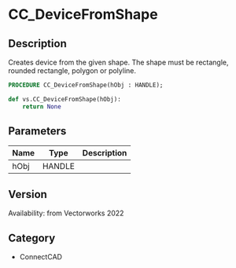 # CC_DeviceFromShape

## Description
Creates device from the given shape. The shape must be rectangle, rounded rectangle, polygon or polyline.

```pascal
PROCEDURE CC_DeviceFromShape(hObj : HANDLE);
```

```python
def vs.CC_DeviceFromShape(hObj):
    return None
```

## Parameters
|Name|Type|Description|
|---|---|---|
|hObj|HANDLE|   |

## Version
Availability: from Vectorworks 2022

## Category
* ConnectCAD

